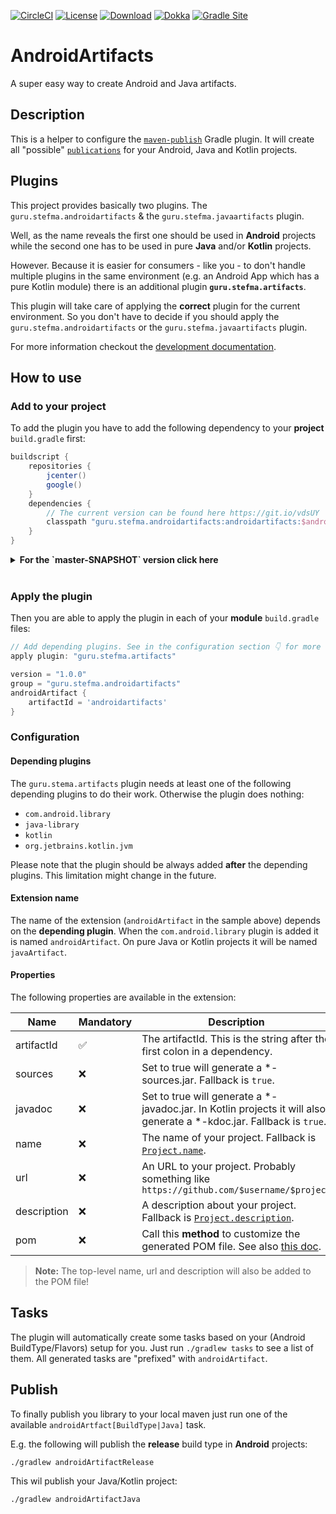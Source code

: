 [![CircleCI](https://circleci.com/gh/StefMa/AndroidArtifacts.svg?style=svg)](https://circleci.com/gh/StefMa/AndroidArtifacts)
[![License](https://img.shields.io/badge/License-Apache%202.0-blue.svg)](https://opensource.org/licenses/Apache-2.0)
[![Download](https://api.bintray.com/packages/stefma/maven/AndroidArtifacts/images/download.svg)](https://bintray.com/stefma/maven/AndroidArtifacs/_latestVersion)
[![Dokka](https://img.shields.io/badge/Dokka-2E7D32.svg)](https://androidartifacts.now.sh/androidartifacts)
[![Gradle Site](https://img.shields.io/badge/Gradle_Site-2E7D32.svg)](https://androidartifacts.now.sh/gradleSite)

# AndroidArtifacts 
A super easy way to create Android and Java artifacts.

## Description
This is a helper to configure the [`maven-publish`](https://docs.gradle.org/current/userguide/publishing_maven.html) Gradle plugin.
It will create all "possible" [`publications`](https://docs.gradle.org/current/userguide/publishing_maven.html#publishing_maven:publications) 
for your Android, Java and Kotlin projects.

## Plugins
This project provides basically two plugins.
The `guru.stefma.androidartifacts` & the `guru.stefma.javaartifacts` plugin.

Well, as the name reveals the first one should be used in **Android** projects
while the second one has to be used in pure **Java** and/or **Kotlin** projects.

However. Because it is easier for consumers - like you - to don't handle multiple
plugins in the same environment (e.g. an Android App which has a pure Kotlin module)
there is an additional plugin **`guru.stefma.artifacts`**.

This plugin will take care of applying the **correct** plugin for the current
environment. So you don't have to decide if you should apply the `guru.stefma.androidartifacts`
or the `guru.stefma.javaartifacts` plugin.

For more information checkout the [development documentation](DEVELOPMENT.md).

## How to use
### Add to your project
To add the plugin you have to add the following dependency to your **project** `build.gradle` first:
```groovy
buildscript {
    repositories {
        jcenter()
        google()
    }
    dependencies {
        // The current version can be found here https://git.io/vdsUY
        classpath "guru.stefma.androidartifacts:androidartifacts:$androidArtifactsVersion"
    }
}
```

<details>
<summary><b>For the `master-SNAPSHOT` version click here</b></summary>

```groovy
buildscript {
    repositories {
        jcenter()
        google()
        maven { url "https://jitpack.io" }
    }
    dependencies {
        classpath "com.github.stefma:androidartifacts:master-SNAPSHOT"
    }
}
```    

Please note that this may be fail for the first attempts because [JitPack](https://jitpack.io)
build the plugin on the fly.
Please just try it again after some minutes until JitPack have build the plugin.

It can also happen that your current `master-SNAPSHOT` is locally outdated. 
If so just run `./gradlew --refresh-dependencies`.
This will force Gradle to update all dependencies **and plugins**.
</details>
<br>

### Apply the plugin
Then you are able to apply the plugin in each of your **module** `build.gradle` files:
```groovy
// Add depending plugins. See in the configuration section 👇 for more
apply plugin: "guru.stefma.artifacts"

version = "1.0.0"
group = "guru.stefma.androidartifacts"
androidArtifact {
    artifactId = 'androidartifacts'
}
```

### Configuration
#### Depending plugins
The `guru.stema.artifacts` plugin needs at least one of the following depending plugins to do their work. 
Otherwise the plugin does nothing:
* `com.android.library`
* `java-library`
* `kotlin`
* `org.jetbrains.kotlin.jvm`

Please note that the plugin should be always added **after** the depending plugins.
This limitation might change in the future.

#### Extension name
The name of the extension (`androidArtifact` in the sample above) depends on the **depending plugin**.
When the `com.android.library` plugin is added it is named `androidArtifact`. 
On pure Java or Kotlin projects it will be named `javaArtifact`.

#### Properties
The following properties are available in the extension:

| Name   |      Mandatory      |  Description |
|----------|---------------|------|
| artifactId | ✅ | The artifactId. This is the string after the first colon in a dependency. |
| sources | ❌ | Set to true will generate a *-sources.jar. Fallback is `true`. | 
| javadoc | ❌ | Set to true will generate a *-javadoc.jar. In Kotlin projects it will also generate a *-kdoc.jar. Fallback is `true`. | 
| name | ❌ | The name of your project. Fallback is [`Project.name`](https://docs.gradle.org/current/javadoc/org/gradle/api/Project.html#getName--). |
| url | ❌ | An URL to your project. Probably something like `https://github.com/$username/$project` |
| description | ❌ | A description about your project. Fallback is [`Project.description`](https://docs.gradle.org/current/javadoc/org/gradle/api/Project.html#getDescription--). |
| pom | ❌ | Call this **method** to customize the generated POM file. See also [this doc](https://docs.gradle.org/current/dsl/org.gradle.api.publish.maven.MavenPom.html).

> **Note:** The top-level name, url and description will also be added to the POM file! 

## Tasks
The plugin will automatically create some tasks based on your (Android BuildType/Flavors) setup for you. 
Just run `./gradlew tasks` to see a list of them. 
All generated tasks are "prefixed" with `androidArtifact`.

## Publish
To finally publish you library to your local maven just run one of the available `androidArtfact[BuildType|Java]` task.

E.g. the following will publish the **release** build type in **Android** projects:
```
./gradlew androidArtifactRelease
```

This wil publish your Java/Kotlin project:
```
./gradlew androidArtifactJava
```
